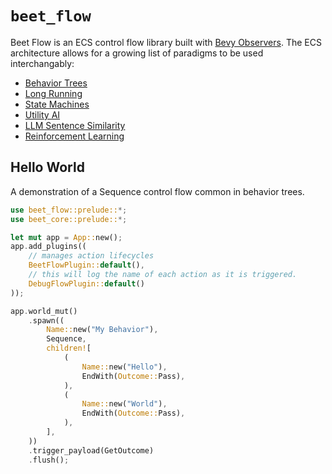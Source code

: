 # `beet_flow`

Beet Flow is an ECS control flow library built with [Bevy Observers][bevy-observers]. The ECS architecture allows for a growing list of paradigms to be used interchangably:
- [Behavior Trees](../../examples/flow/hello_world.rs)
- [Long Running](../../examples/flow/long_running.rs)
- [State Machines](../../examples/flow/state_machine.rs)
- [Utility AI](../../examples/flow/utility_ai.rs)
- [LLM Sentence Similarity](../../examples/ml/hello_ml.rs)
- [Reinforcement Learning](../../examples/ml/frozen_lake_train.rs)

## Hello World

A demonstration of a Sequence control flow common in behavior trees.

```rust
use beet_flow::prelude::*;
use beet_core::prelude::*;

let mut app = App::new();
app.add_plugins((
	// manages action lifecycles
	BeetFlowPlugin::default(),
	// this will log the name of each action as it is triggered.
	DebugFlowPlugin::default()
));

app.world_mut()
	.spawn((
		Name::new("My Behavior"),
		Sequence,
		children![
			(
				Name::new("Hello"),
				EndWith(Outcome::Pass),
			),
			(
				Name::new("World"),
				EndWith(Outcome::Pass),
			),
		],
	))
	.trigger_payload(GetOutcome)
	.flush();
```

[bevy-observers]:https://docs.rs/bevy/latest/bevy/ecs/observer/struct.Observer.html#
